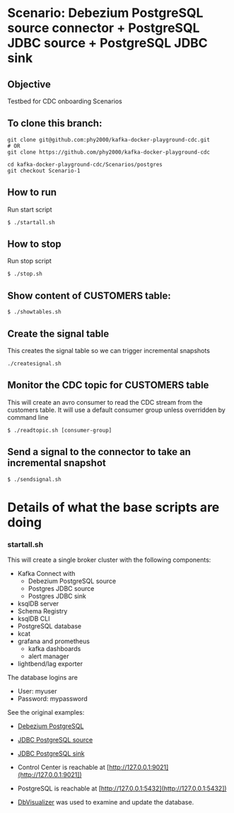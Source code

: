 # Scenario: Debezium PostgreSQL source connector + PostgreSQL JDBC source + PostgreSQL JDBC sink



## Objective

Testbed for CDC onboarding Scenarios

## To clone this branch:
```
git clone git@github.com:phy2000/kafka-docker-playground-cdc.git
# OR
git clone https://github.com/phy2000/kafka-docker-playground-cdc

cd kafka-docker-playground-cdc/Scenarios/postgres
git checkout Scenario-1
```

## How to run

Run start script

```
$ ./startall.sh
```
## How to stop
Run stop script
```
$ ./stop.sh
```
## Show content of CUSTOMERS table:
```
$ ./showtables.sh
```

## Create the signal table
This creates the signal table so we can trigger incremental snapshots
```
./createsignal.sh
```
## Monitor the CDC topic for CUSTOMERS table
This will create an avro consumer to read the CDC stream from the customers table.
It will use a default consumer group unless overridden by command line
```
$ ./readtopic.sh [consumer-group]
```
## Send a signal to the connector to  take an incremental snapshot
```
$ ./sendsignal.sh
```

#  Details of what the base scripts are doing

### startall.sh

This will create a single broker cluster with the following components:
- Kafka Connect with
  - Debezium PostgreSQL source
  - Postgres JDBC source
  - Postgres JDBC sink
- ksqlDB server
- Schema Registry
- ksqlDB CLI
- PostgreSQL database
- kcat
- grafana and prometheus
  - kafka dashboards
  - alert manager
- lightbend/lag exporter

The database logins are
- User: myuser
- Password: mypassword

See the original examples: 
- [Debezium PostgreSQL](../../connect/connect-debezium-postgresql-source)
- [JDBC PostgreSQL source](../../connect/connect-jdbc-postgresql-source)
- [JDBC PostgreSQL sink](../../connect/connect-jdbc-postgresql-sink)



- Control Center is reachable at [http://127.0.0.1:9021](http://127.0.0.1:9021])
- PostgreSQL is reachable at [http://127.0.0.1:5432](http://127.0.0.1:5432])
- [DbVisualizer](https://www.dbvis.com) was used to examine and update the database.

